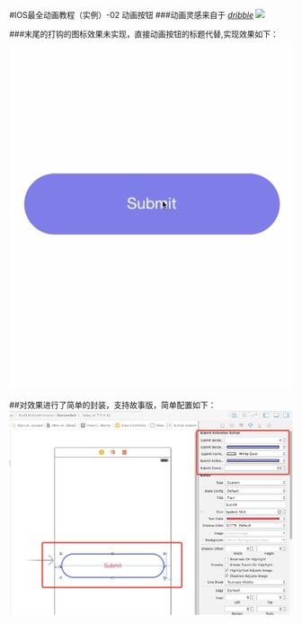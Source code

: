 #IOS最全动画教程（实例）-02 动画按钮
###动画灵感来自于 *[dribble](https://dribbble.com/shots/1426764-Submit-Button)* 
![](https://d13yacurqjgara.cloudfront.net/users/50261/screenshots/1426764/submit_button.gif)
 
###末尾的打钩的图标效果未实现，直接动画按钮的标题代替,实现效果如下： 
![submitAnimaiton](https://github.com/AsTryE/ButtonAnimation/blob/master/submitAnimation.gif)

##对效果进行了简单的封装，支持故事版，简单配置如下： 
![](https://github.com/AsTryE/ButtonAnimation/blob/master/sm.png)
